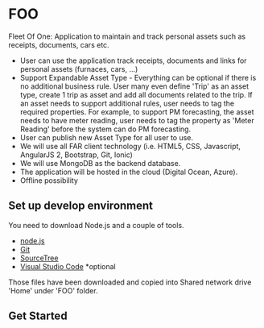 # FOO
Fleet Of One: Application to maintain and track personal assets such as receipts, documents, cars etc.

- User can use the application track receipts, documents and links for personal assets (furnaces, cars, ...)
- Support Expandable Asset Type - Everything can be optional if there is no additional business rule. User many even define 'Trip' as an asset type, create 1 trip as asset and add all documents related to the trip. If an asset needs to support additional rules, user needs to tag the required properties. For example, to support PM forecasting, the asset needs to have meter reading, user needs to tag the property as 'Meter Reading' before the system can do PM forecasting.
- User can publish new Asset Type for all user to use.
- We will use all FAR client technology (i.e. HTML5, CSS, Javascript, AngularJS 2, Bootstrap, Git, Ionic)
- We will use MongoDB as the backend database.
- The application will be hosted in the cloud (Digital Ocean, Azure). 
- Offline possibility

## Set up develop environment

You need to download Node.js and a couple of tools.

- [node.js](https://nodejs.org/en/download/)
- [Git](https://git-scm.com/downloads)
- [SourceTree](https://www.sourcetreeapp.com/download/)
- [Visual Studio Code](https://code.visualstudio.com/Download) *optional

Those files have been downloaded and copied into Shared network drive 'Home' under 'FOO' folder.

## Get Started

